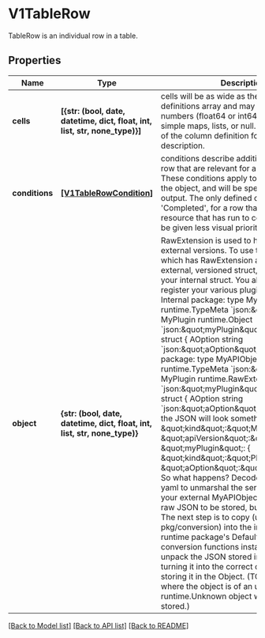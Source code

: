 # V1TableRow

TableRow is an individual row in a table.

## Properties
Name | Type | Description | Notes
------------ | ------------- | ------------- | -------------
**cells** | **[{str: (bool, date, datetime, dict, float, int, list, str, none_type)}]** | cells will be as wide as the column definitions array and may contain strings, numbers (float64 or int64), booleans, simple maps, lists, or null. See the type field of the column definition for a more detailed description. | 
**conditions** | [**[V1TableRowCondition]**](V1TableRowCondition.md) | conditions describe additional status of a row that are relevant for a human user. These conditions apply to the row, not to the object, and will be specific to table output. The only defined condition type is &#39;Completed&#39;, for a row that indicates a resource that has run to completion and can be given less visual priority. | [optional] 
**object** | **{str: (bool, date, datetime, dict, float, int, list, str, none_type)}** | RawExtension is used to hold extensions in external versions.  To use this, make a field which has RawExtension as its type in your external, versioned struct, and Object in your internal struct. You also need to register your various plugin types.  // Internal package:   type MyAPIObject struct {   runtime.TypeMeta &#x60;json:\&quot;,inline\&quot;&#x60;   MyPlugin runtime.Object &#x60;json:\&quot;myPlugin\&quot;&#x60;  }   type PluginA struct {   AOption string &#x60;json:\&quot;aOption\&quot;&#x60;  }  // External package:   type MyAPIObject struct {   runtime.TypeMeta &#x60;json:\&quot;,inline\&quot;&#x60;   MyPlugin runtime.RawExtension &#x60;json:\&quot;myPlugin\&quot;&#x60;  }   type PluginA struct {   AOption string &#x60;json:\&quot;aOption\&quot;&#x60;  }  // On the wire, the JSON will look something like this:   {   \&quot;kind\&quot;:\&quot;MyAPIObject\&quot;,   \&quot;apiVersion\&quot;:\&quot;v1\&quot;,   \&quot;myPlugin\&quot;: {    \&quot;kind\&quot;:\&quot;PluginA\&quot;,    \&quot;aOption\&quot;:\&quot;foo\&quot;,   },  }  So what happens? Decode first uses json or yaml to unmarshal the serialized data into your external MyAPIObject. That causes the raw JSON to be stored, but not unpacked. The next step is to copy (using pkg/conversion) into the internal struct. The runtime package&#39;s DefaultScheme has conversion functions installed which will unpack the JSON stored in RawExtension, turning it into the correct object type, and storing it in the Object. (TODO: In the case where the object is of an unknown type, a runtime.Unknown object will be created and stored.) | [optional] 

[[Back to Model list]](../README.md#documentation-for-models) [[Back to API list]](../README.md#documentation-for-api-endpoints) [[Back to README]](../README.md)


